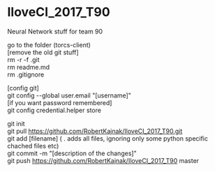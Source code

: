 # IloveCI_2017_T90

Neural Network stuff for team 90 

go to the folder (torcs-client)  
[remove the old git stuff]  
rm -r -f .git  
rm readme.md  
rm .gitignore  

[config git]  
git config --global user.email "[username]"  
[if you want password remembered]  
git config credential.helper store  

git init  
git pull https://github.com/RobertKajnak/IloveCI_2017_T90.git   
git add [filename] ( . adds all files, ignoring only some python specific chached files etc)   
git commit -m "[description of the changes]"  
git push https://github.com/RobertKajnak/IloveCI_2017_T90 master  
